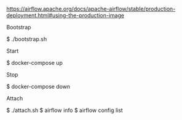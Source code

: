https://airflow.apache.org/docs/apache-airflow/stable/production-deployment.html#using-the-production-image

Bootstrap

$ ./bootstrap.sh

Start

$ docker-compose up

Stop

$ docker-compose down

Attach

$ ./attach.sh
  $ airflow info
  $ airflow config list

